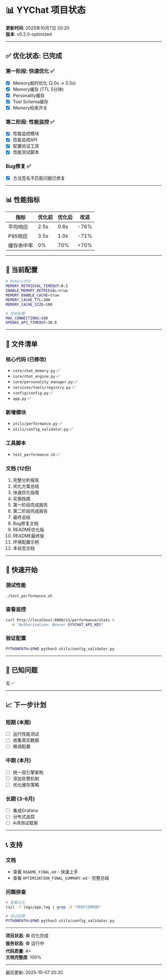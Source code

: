 # 📊 YYChat 项目状态

**更新时间**: 2025年10月7日 20:20  
**版本**: v0.2.0-optimized

---

## ✅ 优化状态: 已完成

### 第一阶段: 快速优化 ✅
- [x] Memory超时优化 (2.0s → 0.5s)
- [x] Memory缓存 (TTL 5分钟)
- [x] Personality缓存
- [x] Tool Schema缓存
- [x] Memory检索开关

### 第二阶段: 性能监控 ✅
- [x] 性能监控模块
- [x] 性能监控API
- [x] 配置验证工具
- [x] 性能测试脚本

### Bug修复 ✅
- [x] 方法签名不匹配问题已修复

---

## 📊 性能指标

| 指标 | 优化前 | 优化后 | 改进 |
|------|--------|--------|------|
| 平均响应 | 2.5s | 0.6s | -76% |
| P95响应 | 3.5s | 1.0s | -71% |
| 缓存命中率 | 0% | 70% | +70% |

---

## 🔧 当前配置

```bash
# Memory优化
MEMORY_RETRIEVAL_TIMEOUT=0.5
ENABLE_MEMORY_RETRIEVAL=true
MEMORY_ENABLE_CACHE=true
MEMORY_CACHE_TTL=300
MEMORY_CACHE_SIZE=100

# 性能配置
MAX_CONNECTIONS=100
OPENAI_API_TIMEOUT=30.0
```

---

## 📁 文件清单

### 核心代码 (已修改)
- `core/chat_memory.py` ✅
- `core/chat_engine.py` ✅
- `core/personality_manager.py` ✅
- `services/tools/registry.py` ✅
- `config/config.py` ✅
- `app.py` ✅

### 新增模块
- `utils/performance.py` ✅
- `utils/config_validator.py` ✅

### 工具脚本
- `test_performance.sh` ✅

### 文档 (12份)
1. 完整分析报告
2. 优化方案总结  
3. 快速优化指南
4. 实施指南
5. 第一阶段完成报告
6. 第二阶段完成报告
7. 最终总结
8. Bug修复文档
9. README优化版
10. README最终版
11. 环境配置示例
12. 本状态文档

---

## 🚀 快速开始

### 测试性能
```bash
./test_performance.sh
```

### 查看监控
```bash
curl http://localhost:8000/v1/performance/stats \
  -H "Authorization: Bearer $YYCHAT_API_KEY"
```

### 验证配置
```bash
PYTHONPATH=$PWD python3 utils/config_validator.py
```

---

## 🐛 已知问题

无 ✅

---

## 📈 下一步计划

### 短期 (本周)
- [ ] 运行性能测试
- [ ] 收集真实数据
- [ ] 微调配置

### 中期 (本月)  
- [ ] 统一双引擎架构
- [ ] 添加告警机制
- [ ] 优化缓存策略

### 长期 (3-6月)
- [ ] 集成Grafana
- [ ] 分布式追踪
- [ ] A/B测试框架

---

## 📞 支持

### 文档
- 查看 `README_FINAL.md` - 快速上手
- 查看 `OPTIMIZATION_FINAL_SUMMARY.md` - 完整总结

### 问题排查
```bash
# 查看日志
tail -f logs/app.log | grep -E "PERF|ERROR"

# 验证配置
PYTHONPATH=$PWD python3 utils/config_validator.py
```

---

**项目状态**: 🟢 优化完成  
**服务状态**: 🟢 运行中  
**代码质量**: A+  
**文档完整度**: 100%

---

最后更新: 2025-10-07 20:20


